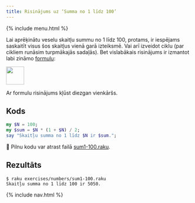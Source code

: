```yaml
---
title: Risinājums uz ‘Summa no 1 līdz 100’
---
```


{% include menu.html %}

Lai aprēķinātu veselu skaitļu summu no 1 līdz 100, protams, ir iespējams saskaitīt visus šos skaitļus vienā garā izteiksmē. Vai arī izveidot ciklu (par cikliem runāsim turpmākajās sadaļās). Bet vislabākais risinājums ir izmantot labi zināmo [formulu](https://en.wikipedia.org/wiki/1_%2B_2_%2B_3_%2B_4_%2B_⋯):

<div class="formula"><img src="sum.png" style="height: 3.5em; width: auto" /></div>

Ar formulu risinājums kļūst diezgan vienkāršs.

## Kods

```raku
my $N = 100;
my $sum = $N * (1 + $N) / 2;
say "Skaitļu summa no 1 līdz $N ir $sum.";
```

🦋 Pilnu kodu var atrast failā [sum1-100.raku](https://github.com/ash/raku-course/blob/master/exercises/numbers/sum1-100.raku).

## Rezultāts

```console
$ raku exercises/numbers/sum1-100.raku 
Skaitļu summa no 1 līdz 100 ir 5050.
```

{% include nav.html %}